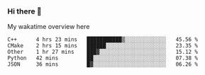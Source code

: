 ### Hi there 👋

<!--
**Jassy930/Jassy930** is a ✨ _special_ ✨ repository because its `README.md` (this file) appears on your GitHub profile.

Here are some ideas to get you started:

- 🔭 I’m currently working on ...
- 🌱 I’m currently learning ...
- 👯 I’m looking to collaborate on ...
- 🤔 I’m looking for help with ...
- 💬 Ask me about ...
- 📫 How to reach me: ...
- 😄 Pronouns: ...
- ⚡ Fun fact: ...
-->

My wakatime overview here
<!--START_SECTION:waka-->
```text
C++      4 hrs 23 mins   ███████████▒░░░░░░░░░░░░░   45.56 % 
CMake    2 hrs 15 mins   ██████░░░░░░░░░░░░░░░░░░░   23.35 % 
Other    1 hr 27 mins    ███▓░░░░░░░░░░░░░░░░░░░░░   15.12 % 
Python   42 mins         ██░░░░░░░░░░░░░░░░░░░░░░░   07.38 % 
JSON     36 mins         █▓░░░░░░░░░░░░░░░░░░░░░░░   06.26 % 
```
<!--END_SECTION:waka-->
